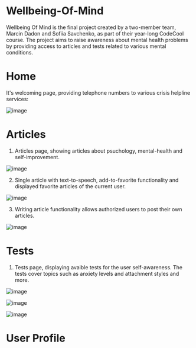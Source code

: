 # Wellbeing-Of-Mind
Wellbeing Of Mind is the final project created by a two-member team, Marcin Dadon and Sofiia Savchenko, as part of their year-long CodeCool course. The project aims to raise awareness about mental health problems by providing access to articles and tests related to various mental conditions.

# Home

It's welcoming page, providing telephone numbers to various crisis helpline services:

![image](https://github.com/Woleen/Wellbeing-Of-Mind/assets/94767262/ba32c63a-ad90-4e2c-b99e-137285208241)


# Articles

1. Articles page, showing articles about psuchology, mental-health and self-improvement.
   
![image](https://github.com/Woleen/Wellbeing-Of-Mind/assets/94767262/b14367f0-1bcc-472b-b2af-a47e8d5dfbb7)


2. Single article with text-to-speech, add-to-favorite functionality and displayed favorite articles of the current user.
   
![image](https://github.com/Woleen/Wellbeing-Of-Mind/assets/94767262/3a05cc35-fc1c-46d0-8b0f-9edcc814e767)


3. Writing article functionality allows authorized users to post their own articles.
   
![image](https://github.com/Woleen/Wellbeing-Of-Mind/assets/94767262/6837234a-94ff-4f6e-9849-aea06be71ede)


# Tests

1. Tests page, displaying avaible tests for the user self-awareness. The tests cover topics such as anxiety levels and attachment styles and more.

![image](https://github.com/Woleen/Wellbeing-Of-Mind/assets/94767262/1c9cec9d-c1b7-49e5-870d-2c7eb13145d7)


![image](https://github.com/Woleen/Wellbeing-Of-Mind/assets/94767262/fc4e0531-033c-4130-8ffc-dbddf62417ff)


![image](https://github.com/Woleen/Wellbeing-Of-Mind/assets/94767262/094dfec9-5ac6-47ac-aea4-07936d860958)



# User Profile


